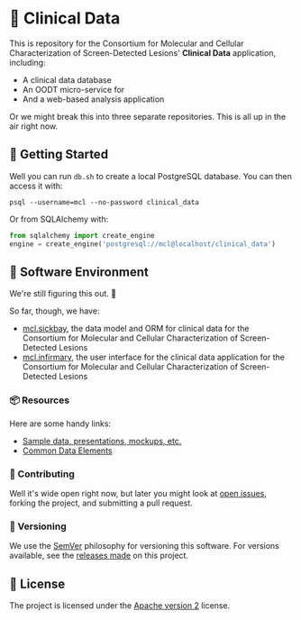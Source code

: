 # 🧪 Clinical Data

This is repository for the Consortium for Molecular and Cellular Characterization of Screen-Detected Lesions' **Clinical Data** application, including:

- A clinical data database
- An OODT micro-service for
- And a web-based analysis application

Or we might break this into three separate repositories. This is all up in the air right now.


## 🚙 Getting Started

Well you can run `db.sh` to create a local PostgreSQL database. You can then access it with:

    psql --username=mcl --no-password clinical_data

Or from SQLAlchemy with:

```python
from sqlalchemy import create_engine
engine = create_engine('postgresql://mcl@localhost/clinical_data')
```


## 📀 Software Environment

We're still figuring this out. 🤔

So far, though, we have:

- [mcl.sickbay](https://pypi.org/project/mcl.sickbay/), the data model and ORM for clinical data for the Consortium for Molecular and Cellular Characterization of Screen-Detected Lesions
- [mcl.infirmary](https://pypi.org/project/mcl.infirmary/), the user interface for the clinical data application for the Consortium for Molecular and Cellular Characterization of Screen-Detected Lesions


### 📦 Resources

Here are some handy links:

-   [Sample data, presentations, mockups, etc.](https://drive.google.com/drive/folders/1oXqRl-Aw2TSF70D9sPJaW99F9hyPiFHY?usp=sharing)
-   [Common Data Elements](https://mcl.nci.nih.gov/resources/standards/mcl-cdes)


### 👥 Contributing

Well it's wide open right now, but later you might look at [open issues](https://github.com/MCLConsortium/clinical-data/issues), forking the project, and submitting a pull request.


### 🔢 Versioning

We use the [SemVer](https://semver.org/) philosophy for versioning this software. For versions available, see the [releases made](https://github.com/MCLConsortium/clinical-data/releases) on this project.


## 📃 License

The project is licensed under the [Apache version 2](LICENSE.txt) license.
